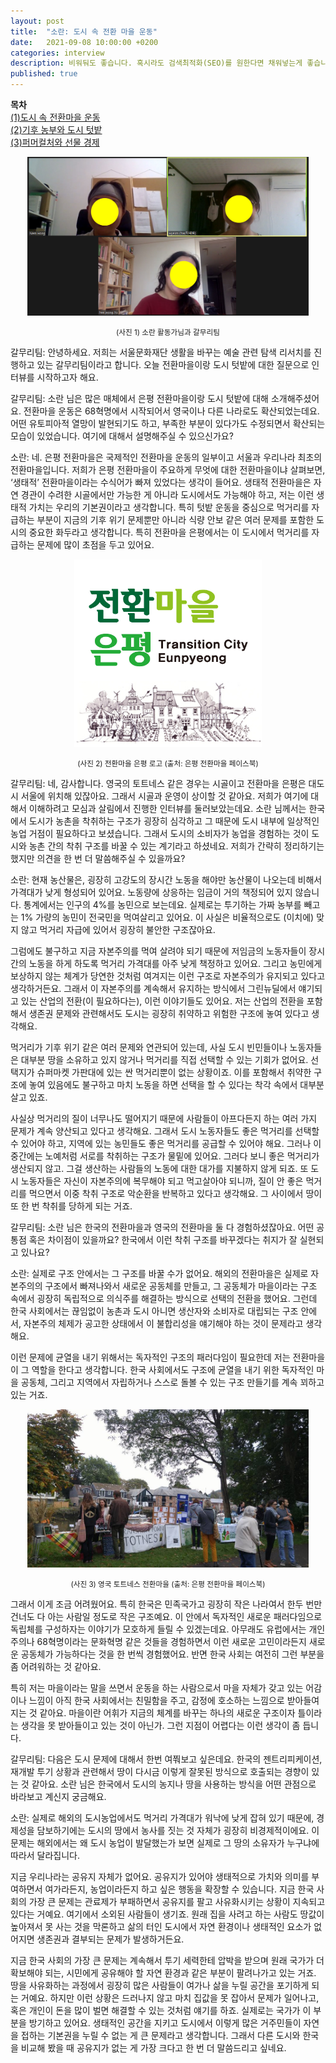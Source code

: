 ```yaml
---
layout: post
title:  "소란: 도시 속 전환 마을 운동"
date:   2021-09-08 10:00:00 +0200
categories: interview
description: 비워둬도 좋습니다. 혹시라도 검색최적화(SEO)를 원한다면 채워넣는게 좋습니다.
published: true
---
```

**목차**  
[(1)도시 속 전환마을 운동](https://pakiuki.github.io/interview/2021/09/08/soran1.html)  
[(2)기후 농부와 도시 텃밭](https://pakiuki.github.io/interview/2021/09/08/soran2.html)  
[(3)퍼머컬처와 선물 경제](https://pakiuki.github.io/interview/2021/09/08/soran3.html)    

<p align="center">
  <img src="/asset/images/interviews/Soran/cap.jpg" width="450px" />
</p>
<p align="center">
<small>
(사진 1) 소란 활동가님과 갈무리팀
</small></p>

갈무리팀: 안녕하세요. 저희는 서울문화재단 생활을 바꾸는 예술 관련 탐색 리서치를 진행하고 있는 갈무리팀이라고 합니다. 오늘 전환마을이랑 도시 텃밭에 대한 질문으로 인터뷰를 시작하고자 해요. 
 
갈무리팀: 소란 님은 많은 매체에서 은평 전환마을이랑 도시 텃밭에 대해 소개해주셨어요. 전환마을 운동은 68혁명에서 시작되어서 영국이나 다른 나라로도 확산되었는데요. 어떤 유토피아적 열망이 발현되기도 하고, 부족한 부분이 있다가도 수정되면서 확산되는 모습이 있었습니다. 여기에 대해서 설명해주실 수 있으신가요?
 
소란: 네. 은평 전환마을은 국제적인 전환마을 운동의 일부이고 서울과 우리나라 최초의 전환마을입니다. 저희가 은평 전환마을이 주요하게 무엇에 대한 전환마을이냐 살펴보면, ‘생태적’ 전환마을이라는 수식어가 빠져 있었다는 생각이 들어요. 생태적 전환마을은 자연 경관이 수려한 시골에서만 가능한 게 아니라 도시에서도 가능해야 하고, 저는 이런 생태적 가치는 우리의 기본권이라고 생각합니다. 특히 텃밭 운동을 중심으로 먹거리를 자급하는 부분이 지금의 기후 위기 문제뿐만 아니라 식량 안보 같은 여러 문제를 포함한 도시의 중요한 화두라고 생각합니다. 특히 전환마을 은평에서는 이 도시에서 먹거리를 자급하는 문제에 많이 초점을 두고 있어요. 

<p align="center">
  <img src="/asset/images/interviews/Soran/transitioncity_logo.jpg" width="300px" />
</p>
<p align="center">
<small>
(사진 2) 전환마을 은평 로고 (출처: 은평 전환마을 페이스북)
</small></p>
 
갈무리팀: 네, 감사합니다. 영국의 토트네스 같은 경우는 시골이고 전환마을 은평은 대도시 서울에 위치해 있잖아요. 그래서 시골과 운영이 상이할 것 같아요. 저희가 여기에 대해서 이해하려고 모심과 살림에서 진행한 인터뷰를 둘러보았는데요. 소란 님께서는 한국에서 도시가 농촌을 착취하는 구조가 굉장히 심각하고 그 때문에 도시 내부에 일상적인 농업 거점이 필요하다고 보셨습니다. 그래서 도시의 소비자가 농업을 경험하는 것이 도시와 농촌 간의 착취 구조를 바꿀 수 있는 계기라고 하셨네요. 저희가 간략히 정리하기는 했지만 의견을 한 번 더 말씀해주실 수 있을까요?

소란: 현재 농산물은, 굉장히 고강도의 장시간 노동을 해야만 농산물이 나오는데 비해서 가격대가 낮게 형성되어 있어요. 노동량에 상응하는 임금이 거의 책정되어 있지 않습니다. 통계에서는 인구의 4%를 농민으로 보는데요. 실제로는 투기하는 가짜 농부를 빼고는 1% 가량의 농민이 전국민을 먹여살리고 있어요. 이 사실은 비율적으로도 (이치에) 맞지 않고 먹거리 자급에 있어서 굉장히 불안한 구조잖아요.

그럼에도 불구하고 지금 자본주의를 먹여 살려야 되기 때문에 저임금의 노동자들이 장시간의 노동을 하게 하도록 먹거리 가격대를 아주 낮게 책정하고 있어요. 그리고 농민에게 보상하지 않는 체계가 당연한 것처럼 여겨지는 이런 구조로 자본주의가 유지되고 있다고 생각하거든요. 그래서 이 자본주의를 계속해서 유지하는 방식에서 그린뉴딜에서 얘기되고 있는 산업의 전환(이 필요하다는), 이런 이야기들도 있어요. 저는 산업의 전환을 포함해서 생존권 문제와 관련해서도 도시는 굉장히 취약하고 위험한 구조에 놓여 있다고 생각해요. 

먹거리가 기후 위기 같은 여러 문제와 연관되어 있는데, 사실 도시 빈민들이나 노동자들은 대부분 땅을 소유하고 있지 않거나 먹거리를 직접 선택할 수 있는 기회가 없어요. 선택지가 슈퍼마켓 가판대에 있는 싼 먹거리뿐이 없는 상황이죠. 이를 포함해서 취약한 구조에 놓여 있음에도 불구하고 마치 노동을 하면 선택을 할 수 있다는 착각 속에서 대부분 살고 있죠.

사실상 먹거리의 질이 너무나도 떨어지기 때문에 사람들이 아프다든지 하는 여러 가지 문제가 계속 양산되고 있다고 생각해요. 그래서 도시 노동자들도 좋은 먹거리를 선택할 수 있어야 하고, 지역에 있는 농민들도 좋은 먹거리를 공급할 수 있어야 해요. 그러나 이 중간에는 노예처럼 서로를 착취하는 구조가 물밑에 있어요. 그러다 보니 좋은 먹거리가 생산되지 않고. 그걸 생산하는 사람들의 노동에 대한 대가를 지불하지 않게 되죠. 또 도시 노동자들은 자신이 자본주의에 복무해야 되고 먹고살아야 되니까, 질이 안 좋은 먹거리를 먹으면서 이중 착취 구조로 악순환을 반복하고 있다고 생각해요. 그 사이에서 땅이 또 한 번 착취를 당하게 되는 거죠. 
 
갈무리팀: 소란 님은 한국의 전환마을과 영국의 전환마을 둘 다 경험하셨잖아요. 어떤 공통점 혹은 차이점이 있을까요? 한국에서 이런 착취 구조를 바꾸겠다는 취지가 잘 실현되고 있나요?

소란: 실제로 구조 안에서는 그 구조를 바꿀 수가 없어요. 해외의 전환마을은 실제로 자본주의의 구조에서 빠져나와서 새로운 공동체를 만들고, 그 공동체가 마을이라는 구조 속에서 굉장히 독립적으로 의식주를 해결하는 방식으로 선택의 전환을 했어요. 그런데 한국 사회에서는 끊임없이 농촌과 도시 아니면 생산자와 소비자로 대립되는 구조 안에서, 자본주의 체제가 공고한 상태에서 이 불합리성을 얘기해야 하는 것이 문제라고 생각해요. 

이런 문제에 균열을 내기 위해서는 독자적인 구조의 패러다임이 필요한데 저는 전환마을이 그 역할을 한다고 생각합니다. 한국 사회에서도 구조에 균열을 내기 위한 독자적인 마을 공동체, 그리고 지역에서 자립하거나 스스로 돌볼 수 있는 구조 만들기를 계속 꾀하고 있는 거죠.

<p align="center">
  <img src="/asset/images/interviews/Soran/totnes_20161012.jpg" width="450px" />
</p>
<p align="center">
<small>
(사진 3) 영국 토트네스 전환마을 (출처: 은평 전환마을 페이스북)
</small></p>    

그래서 이게 조금 어려웠어요. 특히 한국은 민족국가고 굉장히 작은 나라여서 한두 번만 건너도 다 아는 사람일 정도로 작은 구조예요. 이 안에서 독자적인 새로운 패러다임으로 독립체를 구성하자는 이야기가 모호하게 들릴 수 있겠는데요. 아무래도 유럽에서는 개인주의나 68혁명이라는 문화혁명 같은 것들을 경험하면서 이런 새로운 고민이라든지 새로운 공동체가 가능하다는 것을 한 번씩 경험했어요. 반면 한국 사회는 여전히 그런 부분을 좀 어려워하는 것 같아요.

특히 저는 마을이라는 말을 쓰면서 운동을 하는 사람으로서 마을 자체가 갖고 있는 어감이나 느낌이 아직 한국 사회에서는 친밀함을 주고, 감정에 호소하는 느낌으로 받아들여지는 것 같아요. 마을이란 어휘가 지금의 체계를 바꾸는 하나의 새로운 구조이자 틀이라는 생각을 못 받아들이고 있는 것이 아닌가. 그런 지점이 어렵다는 이런 생각이 좀 듭니다.
 
갈무리팀: 다음은 도시 문제에 대해서 한번 여쭤보고 싶은데요. 한국의 젠트리피케이션, 재개발 투기 상황과 관련해서 땅이 다시금 이렇게 잘못된 방식으로 호출되는 경향이 있는 것 같아요. 소란 님은 한국에서 도시의 농지나 땅을 사용하는 방식을 어떤 관점으로 바라보고 계신지 궁금해요.

소란: 실제로 해외의 도시농업에서도 먹거리 가격대가 워낙에 낮게 잡혀 있기 때문에, 경제성을 담보하기에는 도시의 땅에서 농사를 짓는 것 자체가 굉장히 비경제적이에요. 이 문제는 해외에서는 왜 도시 농업이 발달했는가 보면 실제로 그 땅의 소유자가 누구냐에 따라서 달라집니다.

지금 우리나라는 공유지 자체가 없어요. 공유지가 있어야 생태적으로 가치와 의미를 부여하면서 여가라든지, 농업이라든지 하고 싶은 행동을 확장할 수 있습니다. 지금 한국 사회의 가장 큰 문제는 관료제가 부패하면서 공유지를 팔고 사유화시키는 상황이 지속되고 있다는 거예요. 여기에서 소외된 사람들이 생기죠. 원래 집을 사려고 하는 사람도 땅값이 높아져서 못 사는 것을 막론하고 삶의 터인 도시에서 자연 환경이나 생태적인 요소가 없어지면 생존권과 결부되는 문제가 발생하거든요.

지금 한국 사회의 가장 큰 문제는 계속해서 투기 세력한테 압박을 받으며 원래 국가가 더 확보해야 되는, 시민에게 공유해야 할 자연 환경과 같은 부분이 팔려나가고 있는 거죠. 땅을 사유화하는 과정에서 굉장히 많은 사람들이 여가나 삶을 누릴 공간을 포기하게 되는 거예요. 하지만 이런 상황은 드러나지 않고 마치 집값을 못 잡아서 문제가 일어나고, 혹은 개인이 돈을 많이 벌면 해결할 수 있는 것처럼 얘기를 하죠. 실제로는 국가가 이 부분을 방기하고 있어요. 생태적인 공간을 지키고 도시에서 이렇게 많은 거주민들이 자연을 접하는 기본권을 누릴 수 없는 게 큰 문제라고 생각합니다. 그래서 다른 도시와 한국을 비교해 봤을 때 공유지가 없는 게 가장 크다고 한 번 더 말씀드리고 싶네요.
